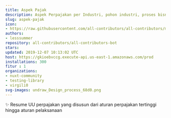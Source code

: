 ```yaml
---
title: Aspek Pajak
description: Aspek Perpajakan per Industri, pohon industri, proses bisnis
slug: aspek-pajak
icon:
- https://raw.githubusercontent.com/all-contributors/all-contributors/master/docs/assets/bot-usage.png
authors:
- lesssummer
repository: all-contributors/all-contributors-bot
stars: 
updated: 2019-12-07 10:13:02 UTC
host: https://gkioebvccg.execute-api.us-east-1.amazonaws.com/prod
installations: 300
fitur : 1
organizations:
- nuxt-community
- testing-library
- virgili0
svg-images: undraw_Design_process_68d0.png
---
```


✨ Resume UU perpajakan yang disusun dari aturan perpajakan tertinggi hingga aturan pelaksanaan
